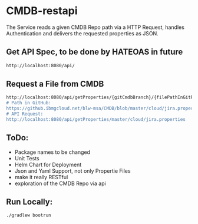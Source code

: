 # CMDB-restapi

The Service reads a given CMDB Repo path via a HTTP Request, handles Authentication and delivers the requested properties as JSON.

## Get API Spec, to be done by HATEOAS in future
```bash
http://localhost:8080/api/
```

## Request a File from CMDB
```bash
http://localhost:8080/api/getProperties/{gitCmdbBranch}/{filePathInGitRepo}"
# Path in GitHub:
https://github.ibmgcloud.net/blw-msa/CMDB/blob/master/cloud/jira.properties
# API Request:
http://localhost:8080/api/getProperties/master/cloud/jira.properties
```

## ToDo:
* Package names to be changed
* Unit Tests
* Helm Chart for Deployment
* Json and Yaml Support, not only Propertie Files
* make it really RESTful
* exploration of the CMDB Repo via api

## Run Locally:
```bash
./gradlew bootrun
```
